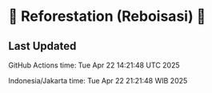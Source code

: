 
# 🌳 Reforestation (Reboisasi) 🌲

## Last Updated

GitHub Actions time: Tue Apr 22 14:21:48 UTC 2025

Indonesia/Jakarta time: Tue Apr 22 21:21:48 WIB 2025
